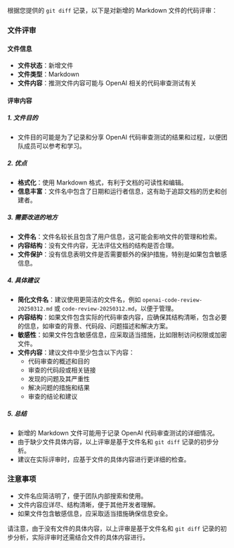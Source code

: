 根据您提供的 `git diff` 记录，以下是对新增的 Markdown 文件的代码评审：

### 文件评审

#### 文件信息
- **文件状态**：新增文件
- **文件类型**：Markdown
- **文件内容**：推测文件内容可能与 OpenAI 相关的代码审查测试有关

#### 评审内容

##### 1. 文件目的
- 文件目的可能是为了记录和分享 OpenAI 代码审查测试的结果和过程，以便团队成员可以参考和学习。

##### 2. 优点
- **格式化**：使用 Markdown 格式，有利于文档的可读性和编辑。
- **信息丰富**：文件名中包含了日期和运行者信息，这有助于追踪文档的历史和创建者。

##### 3. 需要改进的地方
- **文件名**：文件名较长且包含了用户信息，这可能会影响文件的管理和检索。
- **内容结构**：没有文件内容，无法评估文档的结构是否合理。
- **文件保护**：没有信息表明文件是否需要额外的保护措施，特别是如果包含敏感信息。

##### 4. 具体建议
- **简化文件名**：建议使用更简洁的文件名，例如 `openai-code-review-20250312.md` 或 `code-review-20250312.md`，以便于管理。
- **内容结构**：如果文件包含实际的代码审查内容，应确保其结构清晰，包含必要的信息，如审查的背景、代码段、问题描述和解决方案。
- **敏感性**：如果文件包含敏感信息，应采取适当措施，比如限制访问权限或加密文件。
- **文件内容**：建议文件中至少包含以下内容：
  - 代码审查的概述和目的
  - 审查的代码段或相关链接
  - 发现的问题及其严重性
  - 解决问题的措施和结果
  - 审查的结论和建议

##### 5. 总结
- 新增的 Markdown 文件可能用于记录 OpenAI 代码审查测试的详细情况。
- 由于缺少文件具体内容，以上评审是基于文件名和 `git diff` 记录的初步分析。
- 建议在实际评审时，应基于文件的具体内容进行更详细的检查。

### 注意事项
- 文件名应简洁明了，便于团队内部搜索和使用。
- 文件内容应详尽、结构清晰，便于其他开发者理解。
- 如果文件包含敏感信息，应采取适当措施确保信息安全。

请注意，由于没有文件的具体内容，以上评审是基于文件名和 `git diff` 记录的初步分析，实际评审时还需结合文件的具体内容进行。